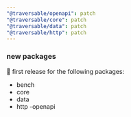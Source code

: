```yaml
---
"@traversable/openapi": patch
"@traversable/core": patch
"@traversable/data": patch
"@traversable/http": patch
---
```


### new packages

:tada: first release for the following packages: 

- bench 
- core 
- data 
- http -openapi
